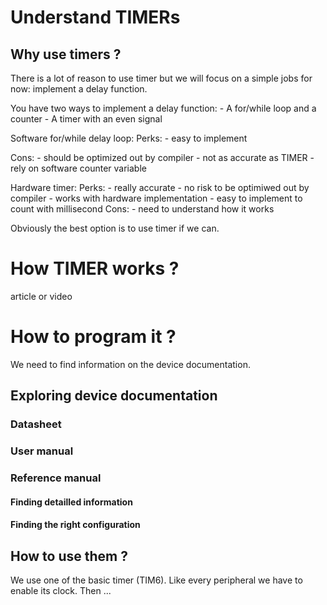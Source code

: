 # Understand TIMERs

## Why use timers ?
There is a lot of reason to use timer but we will focus on a simple jobs for 
now: implement a delay function.

You have two ways to implement a delay function:
	- A for/while loop and a counter
	- A timer with an even signal

Software for/while delay loop:
Perks:
	- easy to implement

Cons:
	- should be optimized out by compiler
	- not as accurate as TIMER
	- rely on software counter variable

Hardware timer:
Perks:
	- really accurate
	- no risk to be optimiwed out by compiler
	- works with hardware implementation
	- easy to implement to count with millisecond
Cons:
	- need to understand how it works

Obviously the best option is to use timer if we can.

# How TIMER works ?
article or video
# How to program it ?
We need to find information on the device documentation.

## Exploring device documentation
### Datasheet
### User manual
### Reference manual
#### Finding detailled information
#### Finding the right configuration
## How to use them ?
We use one of the basic timer (TIM6). Like every peripheral we have to 
enable its clock.
Then ...

